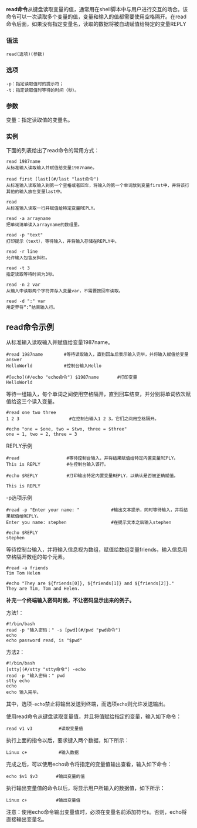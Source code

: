 **read命令**从键盘读取变量的值，通常用在shell脚本中与用户进行交互的场合。该命令可以一次读取多个变量的值，变量和输入的值都需要使用空格隔开。在read命令后面，如果没有指定变量名，读取的数据将被自动赋值给特定的变量REPLY

### 语法  

```
read(选项)(参数)
```

### 选项  

```
-p：指定读取值时的提示符；
-t：指定读取值时等待的时间（秒）。
```

### 参数  

变量：指定读取值的变量名。

### 实例  

下面的列表给出了read命令的常用方式：

```
read 1987name
从标准输入读取输入并赋值给变量1987name。
```

```
read first [last](#/last "last命令")
从标准输入读取输入到第一个空格或者回车，将输入的第一个单词放到变量first中，并将该行其他的输入放在变量last中。
```

```
read
从标准输入读取一行并赋值给特定变量REPLY。
```

```
read -a arrayname
把单词清单读入arrayname的数组里。
```

```
read -p "text"
打印提示（text），等待输入，并将输入存储在REPLY中。
```

```
read -r line
允许输入包含反斜杠。
```

```
read -t 3
指定读取等待时间为3秒。
```

```
read -n 2 var
从输入中读取两个字符并存入变量var，不需要按回车读取。
```

```
read -d ":" var
用定界符“:”结束输入行。
```

## read命令示例  

从标准输入读取输入并赋值给变量1987name。

```
#read 1987name        #等待读取输入，直到回车后表示输入完毕，并将输入赋值给变量answer
HelloWorld            #控制台输入Hello

#[echo](#/echo "echo命令") $1987name       #打印变量
HelloWorld
```

等待一组输入，每个单词之间使用空格隔开，直到回车结束，并分别将单词依次赋值给这三个读入变量。

```
#read one two three
1 2 3                   #在控制台输入1 2 3，它们之间用空格隔开。

#echo "one = $one, two = $two, three = $three"
one = 1, two = 2, three = 3
```

REPLY示例

```
#read                  #等待控制台输入，并将结果赋值给特定内置变量REPLY。
This is REPLY          #在控制台输入该行。 

#echo $REPLY           #打印输出特定内置变量REPLY，以确认是否被正确赋值。

This is REPLY
```

-p选项示例

```
#read -p "Enter your name: "            #输出文本提示，同时等待输入，并将结果赋值给REPLY。
Enter you name: stephen                 #在提示文本之后输入stephen

#echo $REPLY
stephen
```

等待控制台输入，并将输入信息视为数组，赋值给数组变量friends，输入信息用空格隔开数组的每个元素。

```
#read -a friends
Tim Tom Helen

#echo "They are ${friends[0]}, ${friends[1]} and ${friends[2]}."
They are Tim, Tom and Helen.
```

**补充一个终端输入密码时候，不让密码显示出来的例子。**

方法1：

```
#!/bin/bash
read -p "输入密码：" -s [pwd](#/pwd "pwd命令")
echo
echo password read, is "$pwd"
```

方法2：

```
#!/bin/bash
[stty](#/stty "stty命令") -echo
read -p "输入密码：" pwd
stty echo
echo
echo 输入完毕。
```

其中，选项`-echo`禁止将输出发送到终端，而选项`echo`则允许发送输出。

使用read命令从键盘读取变量值，并且将值赋给指定的变量，输入如下命令：

```
read v1 v3          #读取变量值
```

执行上面的指令以后，要求键入两个数据，如下所示：

```
Linux c+            #输入数据
```

完成之后，可以使用echo命令将指定的变量值输出查看，输入如下命令：

```
echo $v1 $v3       #输出变量的值
```

执行输出变量值的命令以后，将显示用户所输入的数据值，如下所示：

```
Linux c+           #输出变量值
```

注意：使用echo命令输出变量值时，必须在变量名前添加符号`$`。否则，echo将直接输出变量名。
